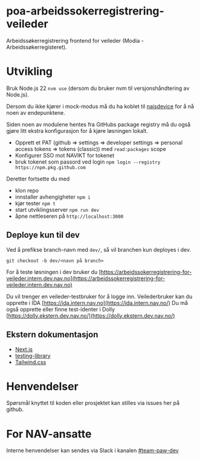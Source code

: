 # poa-arbeidssokerregistrering-veileder

Arbeidssøkerregistrering frontend for veileder (Modia - Arbeidssøkerregisteret).

# Utvikling

Bruk Node.js 22 `nvm use` (dersom du bruker nvm til versjonshåndtering av Node.js).

Dersom du ikke kjører i mock-modus må du ha koblet til [naisdevice](https://doc.nais.io/device/) for å nå noen av endepunktene.

Siden noen av modulene hentes fra GitHubs package registry må du også gjøre litt ekstra konfigurasjon for å kjøre løsningen lokalt.

- Opprett et PAT (github => settings => developer settings => personal access tokens => tokens (classic)) med `read:packages` scope
- Konfigurer SSO mot NAVIKT for tokenet
- bruk tokenet som passord ved login `npm login --registry https://npm.pkg.github.com`

Deretter fortsette du med

- klon repo
- innstaller avhengigheter `npm i`
- kjør tester `npm t`
- start utviklingsserver `npm run dev`
- åpne nettleseren på `http://localhost:3000`

## Deploye kun til dev

Ved å prefikse branch-navn med `dev/`, så vil branchen kun deployes i dev.

```
git checkout -b dev/<navn på branch>
```

For å teste løsningen i dev bruker du [https://arbeidssokerregistrering-for-veileder.intern.dev.nav.no](https://arbeidssokerregistrering-for-veileder.intern.dev.nav.no)

Du vil trenger en veileder-testbruker for å logge inn.
Veilederbruker kan du opprette i IDA [https://ida.intern.nav.no](https://ida.intern.nav.no/)
Du må også opprette eller finne test-identer i Dolly [https://dolly.ekstern.dev.nav.no/](https://dolly.ekstern.dev.nav.no/)

## Ekstern dokumentasjon

- [Next.js](https://nextjs.org/)
- [testing-library](https://testing-library.com/)
- [Tailwind.css](https://tailwindcss.com/)

# Henvendelser

Spørsmål knyttet til koden eller prosjektet kan stilles via issues her på github.

# For NAV-ansatte

Interne henvendelser kan sendes via Slack i kanalen [#team-paw-dev](https://nav-it.slack.com/archives/CLTFAEW75)
